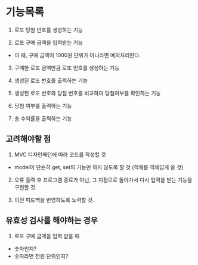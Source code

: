 # 기능목록

1. 로또 당첨 번호를 생성하는 기능

2. 로또 구매 금액을 입력받는 기능

- 이 때, 구매 금액이 1000원 단위가 아니라면 예외처리한다.

3. 구매한 로또 금액만큼 로또 번호를 생성하는 기능

4. 생성된 로또 번호를 출력하는 기능

5. 생성된 로또 번호와 당첨 번호를 비교하여 당첨여부를 확인하는 기능

6. 당첨 여부를 출력하는 기능

7. 총 수익률을 출력하는 기능

## 고려해야할 점

1. MVC 디자인패턴에 따라 코드를 작성할 것

- model이 단순히 get, set의 기능만 하지 않도록 할 것 (객체를 객체답게 쓸 것)

2. 오류 출력 후 프로그램 종료가 아닌, 그 지점으로 돌아가서 다시 입력을 받는 기능을 구현할 것.

3. 이전 피드백을 반영하도록 노력할 것.

## 유효성 검사를 해야하는 경우

1. 로또 구매 금액을 입력 받을 때

- 숫자인지?
- 숫자라면 천원 단위인지?

